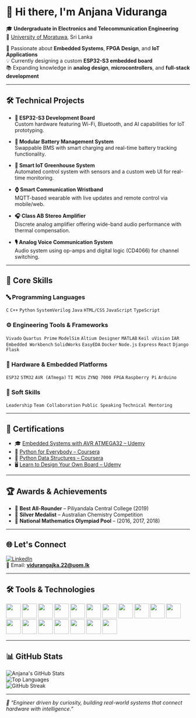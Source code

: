 # 👋 Hi there, I'm Anjana Viduranga

🎓 **Undergraduate in Electronics and Telecommunication Engineering**  
📍 [University of Moratuwa](https://uom.lk), Sri Lanka

🔧 Passionate about **Embedded Systems**, **FPGA Design**, and **IoT Applications**  
💡 Currently designing a custom **ESP32-S3 embedded board**  
📚 Expanding knowledge in **analog design**, **microcontrollers**, and **full-stack development**

---

## 🛠️ Technical Projects

- **🚀 ESP32-S3 Development Board**  
  Custom hardware featuring Wi-Fi, Bluetooth, and AI capabilities for IoT prototyping.

- **🔋 Modular Battery Management System**  
  Swappable BMS with smart charging and real-time battery tracking functionality.

- **🌿 Smart IoT Greenhouse System**  
  Automated control system with sensors and a custom web UI for real-time monitoring.

- **⌚ Smart Communication Wristband**  
  MQTT-based wearable with live updates and remote control via mobile/web.

- **🎧 Class AB Stereo Amplifier**  
  Discrete analog amplifier offering wide-band audio performance with thermal compensation.

- **🎙️ Analog Voice Communication System**  
  Audio system using op-amps and digital logic (CD4066) for channel switching.

---

## 💼 Core Skills

### 🔤 Programming Languages
`C` `C++` `Python` `SystemVerilog` `Java` `HTML/CSS` `JavaScript` `TypeScript`

### ⚙️ Engineering Tools & Frameworks
`Vivado` `Quartus Prime` `ModelSim` `Altium Designer` `MATLAB` `Keil uVision` `IAR Embedded Workbench` `SolidWorks` `EasyEDA` `Docker` `Node.js` `Express` `React` `Django` `Flask`

### 🔩 Hardware & Embedded Platforms
`ESP32` `STM32` `AVR (ATmega)` `TI MCUs` `ZYNQ 7000 FPGA` `Raspberry Pi` `Arduino`

### 🧠 Soft Skills
`Leadership` `Team Collaboration` `Public Speaking` `Technical Mentoring`

---

## 📜 Certifications

- 🎓 [Embedded Systems with AVR ATMEGA32 – Udemy](https://udemy-certificate.s3.amazonaws.com/pdf/UC-f11d701f-756b-4c19-97e6-c01145c9dbd9.pdf)
- 🐍 [Python for Everybody – Coursera](https://coursera.org/share/7cc1bc580809bb96be4290649c332805)
- 🧩 [Python Data Structures – Coursera](https://coursera.org/share/548f34cd72b5cae2c2f454de320bf23b)
- 🖥️ [Learn to Design Your Own Board – Udemy](https://www.udemy.com/certificate/UC-72f54aeb-1244-4069-99fb-a7efe322ac67/)

---

## 🏆 Awards & Achievements

- 🥇 **Best All-Rounder** – Piliyandala Central College (2019)  
- 🥈 **Silver Medalist** – Australian Chemistry Competition  
- 🧮 **National Mathematics Olympiad Pool** – (2016, 2017, 2018)

---

## 🌐 Let's Connect

[![LinkedIn](https://img.shields.io/badge/-LinkedIn-blue?style=flat&logo=linkedin)](https://www.linkedin.com/in/anjana-viduranga-292153292/)  
📧 Email: **vidurangajka.22@uom.lk**

---

## 🛠️ Tools & Technologies

<p align="left">
  <!-- Example icons below -->
  <img src="https://cdn.jsdelivr.net/gh/devicons/devicon/icons/c/c-original.svg" width="40"/>
  <img src="https://cdn.jsdelivr.net/gh/devicons/devicon/icons/cplusplus/cplusplus-original.svg" width="40"/>
  <img src="https://cdn.jsdelivr.net/gh/devicons/devicon/icons/python/python-original.svg" width="40"/>
  <img src="https://cdn.jsdelivr.net/gh/devicons/devicon/icons/systemverilog/systemverilog-original.svg" width="40"/>
  <img src="https://cdn.jsdelivr.net/gh/devicons/devicon/icons/javascript/javascript-original.svg" width="40"/>
  <img src="https://cdn.jsdelivr.net/gh/devicons/devicon/icons/typescript/typescript-original.svg" width="40"/>
  <img src="https://cdn.jsdelivr.net/gh/devicons/devicon/icons/react/react-original.svg" width="40"/>
  <img src="https://cdn.jsdelivr.net/gh/devicons/devicon/icons/vivado/vivado-original.svg" width="40"/>
  <img src="https://cdn.jsdelivr.net/gh/devicons/devicon/icons/quartus/quartus-original.svg" width="40"/>
  <img src="https://cdn.jsdelivr.net/gh/devicons/devicon/icons/modelsim/modelsim-original.svg" width="40"/>
  <img src="https://cdn.jsdelivr.net/gh/devicons/devicon/icons/stm32/stm32-original.svg" width="40"/>
  <img src="https://cdn.jsdelivr.net/gh/devicons/devicon/icons/arduino/arduino-original.svg" width="40"/>
  <img src="https://cdn.jsdelivr.net/gh/devicons/devicon/icons/microchip/microchip-original.svg" width="40"/>
  <img src="https://cdn.jsdelivr.net/gh/devicons/devicon/icons/altium/altium-original.svg" width="40"/>
  <img src="https://cdn.jsdelivr.net/gh/devicons/devicon/icons/docker/docker-original.svg" width="40"/>
  <img src="https://cdn.jsdelivr.net/gh/devicons/devicon/icons/linux/linux-original.svg" width="40"/>
  <img src="https://cdn.jsdelivr.net/gh/devicons/devicon/icons/git/git-original.svg" width="40"/>
  <img src="https://cdn.jsdelivr.net/gh/devicons/devicon/icons/github/github-original.svg" width="40"/>
</p>

---

## 📊 GitHub Stats

![Anjana's GitHub Stats](https://github-readme-stats.vercel.app/api?username=Vidurangajka&show_icons=true&theme=radical)  
![Top Languages](https://github-readme-stats.vercel.app/api/top-langs/?username=Vidurangajka&layout=compact&theme=radical)  
![GitHub Streak](https://streak-stats.demolab.com?user=Vidurangajka&theme=radical)

---

_🚀 “Engineer driven by curiosity, building real-world systems that connect hardware with intelligence.”_
